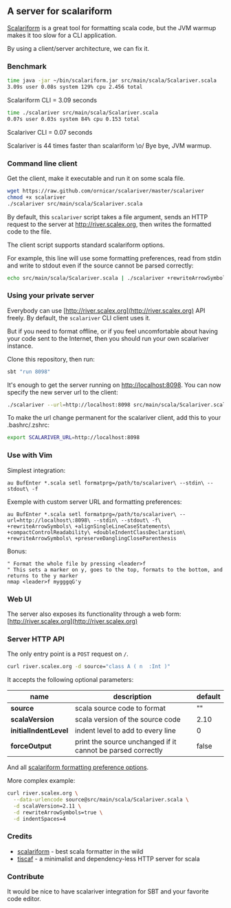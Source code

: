 ## A server for scalariform

[Scalariform](https://github.com/mdr/scalariform) is a great tool for formatting scala code,
but the JVM warmup makes it too slow for a CLI application.

By using a client/server architecture, we can fix it.

### Benchmark

```sh
time java -jar ~/bin/scalariform.jar src/main/scala/Scalariver.scala
3.09s user 0.08s system 129% cpu 2.456 total
```
Scalariform CLI = 3.09 seconds

```sh
time ./scalariver src/main/scala/Scalariver.scala
0.07s user 0.03s system 84% cpu 0.153 total
```
Scalariver CLI = 0.07 seconds

Scalariver is 44 times faster than scalariform \o/ Bye bye, JVM warmup.

### Command line client

Get the client, make it executable and run it on some scala file.
```sh
wget https://raw.github.com/ornicar/scalariver/master/scalariver
chmod +x scalariver
./scalariver src/main/scala/Scalariver.scala
```

By default, this `scalariver` script takes a file argument,
sends an HTTP request to the server at http://river.scalex.org,
then writes the formatted code to the file.

The client script supports standard scalariform options.

For example, this line will use some formatting preferences, 
read from stdin and write to stdout even if 
the source cannot be parsed correctly:

```sh
echo src/main/scala/Scalariver.scala | ./scalariver +rewriteArrowSymbols --indentSpaces=4 --stdin --stdout -f
```

### Using your private server

Everybody can use [http://river.scalex.org](http://river.scalex.org) API freely.
By default, the `scalariver` CLI client uses it. 

But if you need to format offline, 
or if you feel uncomfortable about 
having your code sent to the Internet, 
then you should run your own scalariver instance.

Clone this repository, then run:

```sh
sbt "run 8098"
```

It's enough to get the server running on [http://localhost:8098](http://localhost:8098).
You can now specify the new server url to the client:

```sh
./scalariver --url=http://localhost:8098 src/main/scala/Scalariver.scala
```

To make the url change permanent for the scalariver client, add this to your .bashrc/.zshrc:
```sh
export SCALARIVER_URL=http://localhost:8098
```

### Use with Vim

Simplest integration:

```vim
au BufEnter *.scala setl formatprg=/path/to/scalariver\ --stdin\ --stdout\ -f
```

Exemple with custom server URL and formatting preferences:

```vim
au BufEnter *.scala setl formatprg=/path/to/scalariver\ --url=http://localhost\:8098\ --stdin\ --stdout\ -f\ +rewriteArrowSymbols\ +alignSingleLineCaseStatements\ +compactControlReadability\ +doubleIndentClassDeclaration\ +rewriteArrowSymbols\ +preserveDanglingCloseParenthesis
```

Bonus:

```vim
" Format the whole file by pressing <leader>f
" This sets a marker on y, goes to the top, formats to the bottom, and returns to the y marker
nmap <leader>f mygggqG'y
```

### Web UI

The server also exposes its functionality through a web form: [http://river.scalex.org](http://river.scalex.org)

### Server HTTP API

The only entry point is a `POST` request on `/`.

```sh
curl river.scalex.org -d source="class A ( n  :Int )"
```

It accepts the following optional parameters:

name | description | default
--- | --- | ---
**source** | scala source code to format | ""
**scalaVersion** | scala version of the source code | 2.10
**initialIndentLevel** | indent level to add to every line | 0
**forceOutput** | print the source unchanged if it cannot be parsed correctly | false

And all [scalariform formatting preference options](https://github.com/mdr/scalariform#preferences).

More complex example:

```sh
curl river.scalex.org \
  --data-urlencode source@src/main/scala/Scalariver.scala \
  -d scalaVersion=2.11 \
  -d rewriteArrowSymbols=true \
  -d indentSpaces=4
```

### Credits

- [scalariform](https://github.com/mdr/scalariform) - best scala formatter in the wild
- [tiscaf](https://github.com/gnieh/tiscaf) - a minimalist and dependency-less HTTP server for scala

### Contribute

It would be nice to have scalariver integration for SBT and your favorite code editor.
